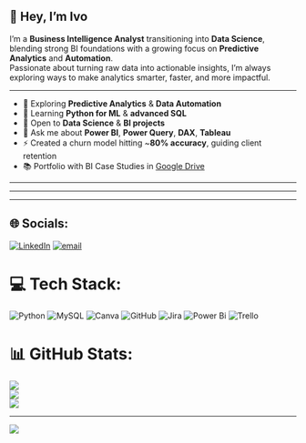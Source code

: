 <!--
## Hi there 👋


**ivopetrov11/ivopetrov11** is a ✨ _special_ ✨ repository because its `README.md` (this file) appears on your GitHub profile.

Here are some ideas to get you started:

- 🔭 I’m currently working on **improving my Data Science skills**
- 🌱 I’m currently learning **Python**
- 👯 I’m looking to collaborate on anything Data Science
- 🤔 I’m looking for help with 
- 💬 Ask me about ...
- 📫 How to reach me: ...
- 😄 Pronouns: ...
- ⚡ Fun fact: ...
-->

## 👋 Hey, I’m Ivo

I’m a **Business Intelligence Analyst** transitioning into **Data Science**, blending strong BI foundations with a growing focus on **Predictive Analytics** and **Automation**.  
Passionate about turning raw data into actionable insights, I’m always exploring ways to make analytics smarter, faster, and more impactful.

---

- 🔭 Exploring **Predictive Analytics** & **Data Automation**  
- 🌱 Learning **Python for ML** & **advanced SQL**  
- 👯 Open to **Data Science** & **BI projects**  
- 💬 Ask me about **Power BI**, **Power Query**, **DAX**, **Tableau**  
- ⚡ Created a churn model hitting ~**80% accuracy**, guiding client retention
- 📚 Portfolio with BI Case Studies in [Google Drive](https://drive.google.com/drive/folders/1sUyw1ASoWWvJTCwa3gmawOTmtS8x0xUm?usp=sharing)

---

<!-- 📫 **Connect with me:** [LinkedIn](https://www.linkedin.com/in/petrov-y-ivo/) | [GitHub](https://github.com/ivopetrov11)  -->
---

---

## 🌐 Socials:
[![LinkedIn](https://img.shields.io/badge/LinkedIn-%230077B5.svg?logo=linkedin&logoColor=white)](https://linkedin.com/in/https://www.linkedin.com/in/petrov-y-ivo/) [![email](https://img.shields.io/badge/Email-D14836?logo=gmail&logoColor=white)](mailto:petrov.y.ivo@gmail.com) 

# 💻 Tech Stack:
![Python](https://img.shields.io/badge/python-3670A0?style=flat&logo=python&logoColor=ffdd54) ![MySQL](https://img.shields.io/badge/mysql-4479A1.svg?style=flat&logo=mysql&logoColor=white) ![Canva](https://img.shields.io/badge/Canva-%2300C4CC.svg?style=flat&logo=Canva&logoColor=white) ![GitHub](https://img.shields.io/badge/github-%23121011.svg?style=flat&logo=github&logoColor=white) ![Jira](https://img.shields.io/badge/jira-%230A0FFF.svg?style=flat&logo=jira&logoColor=white) ![Power Bi](https://img.shields.io/badge/power_bi-F2C811?style=flat&logo=powerbi&logoColor=black) ![Trello](https://img.shields.io/badge/Trello-%23026AA7.svg?style=flat&logo=Trello&logoColor=white)
# 📊 GitHub Stats:
![](https://github-readme-stats.vercel.app/api?username=ivopetrov11&theme=prussian&hide_border=false&include_all_commits=false&count_private=false)<br/>
![](https://nirzak-streak-stats.vercel.app/?user=ivopetrov11&theme=prussian&hide_border=false)<br/>
![](https://github-readme-stats.vercel.app/api/top-langs/?username=ivopetrov11&theme=prussian&hide_border=false&include_all_commits=false&count_private=false&layout=compact)

---
[![](https://visitcount.itsvg.in/api?id=ivopetrov11&icon=0&color=0)](https://visitcount.itsvg.in)

<!-- Proudly created with GPRM ( https://gprm.itsvg.in ) -->


